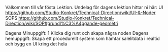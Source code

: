 Välkommen till vår fösta Lektion.
Undelag för dagens lektion hittar ni här: 
UI https://github.com/Studio-Konkret/Technical-Direction/wiki/UI-&-Noder
SOPS https://github.com/Studio-Konkret/Technical-Direction/wiki/SOP#grundl%C3%A4ggande-geometri

Dagens Minuppgift: 
1 Klicka dig runt och skapa några noden
Dagens hemuppgift:
Skapa ett procedurellt system som hämtar salelitdata i realtid och bygg en UI kring det hela

